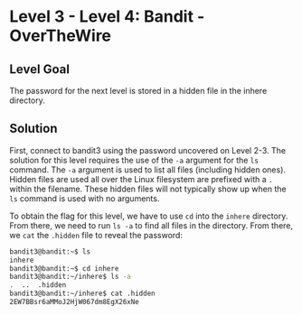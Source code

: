 # Level 3 - Level 4: Bandit - OverTheWire

## Level Goal

The password for the next level is stored in a hidden file in the inhere directory.

## Solution
First, connect to bandit3 using the password uncovered on Level 2-3. The solution for this level requires the use of the `-a` argument for the `ls` command. The `-a` argument is used to list all files (including hidden ones). Hidden files are used all over the Linux filesystem are prefixed with a `.` within the filename. These hidden files will not typically show up when the `ls` command is used with no arguments.

To obtain the flag for this level, we have to use `cd` into the `inhere` directory. From there, we need to run `ls -a` to find all files in the directory. From there, we `cat` the `.hidden` file to reveal the password:

```bash
bandit3@bandit:~$ ls
inhere
bandit3@bandit:~$ cd inhere
bandit3@bandit:~/inhere$ ls -a
.  ..  .hidden
bandit3@bandit:~/inhere$ cat .hidden
2EW7BBsr6aMMoJ2HjW067dm8EgX26xNe
```